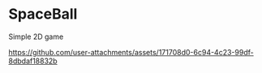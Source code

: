 # SpaceBall
Simple 2D game


https://github.com/user-attachments/assets/171708d0-6c94-4c23-99df-8dbdaf18832b

